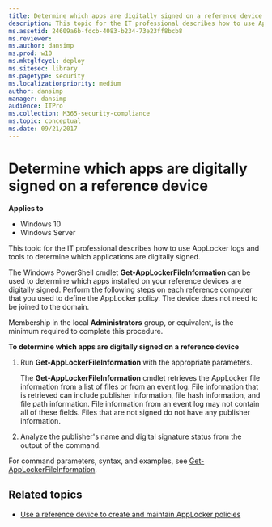 ```yaml
---
title: Determine which apps are digitally signed on a reference device (Windows 10)
description: This topic for the IT professional describes how to use AppLocker logs and tools to determine which applications are digitally signed.
ms.assetid: 24609a6b-fdcb-4083-b234-73e23ff8bcb8
ms.reviewer: 
ms.author: dansimp
ms.prod: w10
ms.mktglfcycl: deploy
ms.sitesec: library
ms.pagetype: security
ms.localizationpriority: medium
author: dansimp
manager: dansimp
audience: ITPro
ms.collection: M365-security-compliance
ms.topic: conceptual
ms.date: 09/21/2017
---
```


# Determine which apps are digitally signed on a reference device

**Applies to**
- Windows 10
- Windows Server

This topic for the IT professional describes how to use AppLocker logs and tools to determine which applications are digitally signed.

The Windows PowerShell cmdlet **Get-AppLockerFileInformation** can be used to determine which apps installed on your reference devices are digitally signed. Perform the following steps on each reference computer that you used to define the AppLocker policy. The device does not need to be joined to the domain.

Membership in the local **Administrators** group, or equivalent, is the minimum required to complete this procedure.

**To determine which apps are digitally signed on a reference device**
1.  Run **Get-AppLockerFileInformation** with the appropriate parameters.

    The **Get-AppLockerFileInformation** cmdlet retrieves the AppLocker file information from a list of files or from an event log. File information that is retrieved can include publisher information, file hash information, and file path information. File information from an event log may not contain all of these fields. Files that are not signed do not have any publisher information.

2.  Analyze the publisher's name and digital signature status from the output of the command.

For command parameters, syntax, and examples, see [Get-AppLockerFileInformation](https://technet.microsoft.com/library/ee460961.aspx).

## Related topics

- [Use a reference device to create and maintain AppLocker policies](use-a-reference-computer-to-create-and-maintain-applocker-policies.md)
 
 
